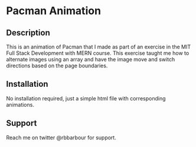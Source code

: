 # Pacman Animation
## Description
This is an animation of Pacman that I made as part of an exercise in the MIT Full Stack Development with MERN course.  This exercise taught me how to alternate images using an array and have the image move and switch directions based on the page boundaries.
## Installation
No installation required, just a simple html file with corresponding animations.
## Support
Reach me on twitter @rbbarbour for support.
